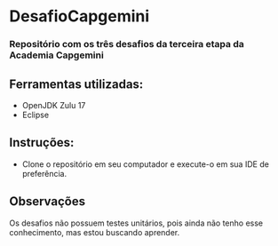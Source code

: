 # DesafioCapgemini
### Repositório com os três desafios da terceira etapa da Academia Capgemini

## Ferramentas utilizadas:
+ OpenJDK Zulu 17</br>
+ Eclipse

## Instruções:
+ Clone o repositório em seu computador e execute-o em sua IDE de preferência. 

## Observações
Os desafios não possuem testes unitários, pois ainda não tenho esse conhecimento, mas estou buscando aprender. 
